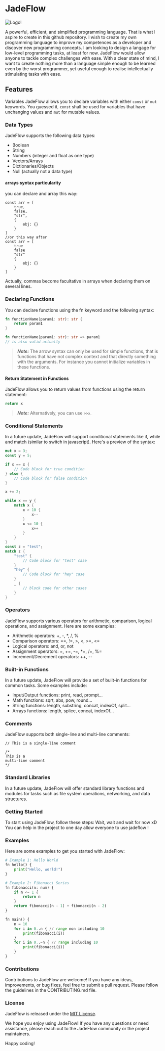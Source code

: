# JadeFlow

![Logo!](./logo_ideas/logo2.jpeg)

A powerful, efficient, and simplified programming language. That is what I aspire to create in this github repository. I wish to create my own programming language to improve my competences as a developer and discover new programming concepts. I am looking to design a langage for low-level programming tasks, at least for now. JadeFlow would allow anyone to tackle complex challenges with ease. With a clear state of mind, I want to create nothing more than a language simple enough to be learned even by the worst programmer, yet useful enough to realise intellectually stimulating tasks with ease.

## Features

Variables
JadeFlow allows you to declare variables with either `const` or `mut` keywords. 
You guessed it, `const` shall be used for variables that have unchanging values and `mut` for mutable values.

### Data Types

JadeFlow supports the following data types:

- Boolean
- String
- Numbers (integer and float as one type)
- Vectors/Arrays
- Dictionaries/Objects
- Null (actually not a data type)

#### arrays syntax particularity
you can declare and array this way:
```
const arr = [
    true,
    false,
    "str",
    {
        obj: {}
    }
]
//or this way after
const arr = [
    true
    false
    "str"
    {
        obj: {}
    }
]
```
Actually, commas become facultative in arrays when declaring them on several lines. 

### Declaring Functions

You can declare functions using the fn keyword and the following syntax:

```rust
fn functionName(param1: str): str {
    return param1
}

fn functionName(param1: str): str => param1
// is also valid actually
```

> **_Note:_** The arrow syntax can only be used for simple functions, that is functions that have not complex context and that directly something with the arguments. For instance you cannot initialize variables in these functions.

#### Return Statement in Functions

JadeFlow allows you to return values from functions using the return statement:

```rust
return x
```

> **_Note:_** Alternatively, you can use `>>x`.

### Conditional Statements

In a future update, JadeFlow will support conditional statements like if, while and match (similar to switch in javascript). Here's a preview of the syntax:

```rust
mut x = 3;
const y = 5;

if x == x {
    // Code block for true condition
} else {
    // Code block for false condition
}

x += 2;

while x == y {
    match x {
        x > 10 {
            x--
        }
        x <= 10 {
            x++
        }
    }
}
const z = "test"; 
match z {
    "test" {
        // Code block for "test" case
    }
    "hey" {
        // Code block for "hey" case
    }
    _ {
        // block code for other cases
    }
}
```

### Operators

JadeFlow supports various operators for arithmetic, comparison, logical operations, and assignment. Here are some examples:

- Arithmetic operators: +, -, \*, /, %
- Comparison operators: ==, !=, >, <, >=, <=
- Logical operators: and, or, not
- Assignment operators: =, +=, -=, \*=, /=, %=
- Increment/Decrement operators: ++, --

### Built-in Functions

In a future update, JadeFlow will provide a set of built-in functions for common tasks. Some examples include:

- Input/Output functions: print, read, prompt...
- Math functions: sqrt, abs, pow, round...
- String functions: length, substring, concat, indexOf, split...
- Arrays functions: length, splice, concat, indexOf...

### Comments

JadeFlow supports both single-line and multi-line comments:

```
// This is a single-line comment

/*
This is a
multi-line comment
*/
```

### Standard Libraries

In a future update, JadeFlow will offer standard library functions and modules for tasks such as file system operations, networking, and data structures.

### Getting Started

To start using JadeFlow, follow these steps:
Wait, wait and wait for now xD
You can help in the project to one day allow everyone to use jadeflow !

### Examples

Here are some examples to get you started with JadeFlow:

```python
# Example 1: Hello World
fn hello() {
    print("Hello, world!")
}

# Example 2: Fibonacci Series
fn fibonacci(n: num) {
    if n <= 1 {
        return n
    }
    return fibonacci(n - 1) + fibonacci(n - 2)
}

fn main() {
    n = 10
    for i in 0..n { // range non including 10
        print(fibonacci(i))
    }
    for i in 0..=n { // range including 10
        print(fibonacci(i))
    }
}
```

### Contributions

Contributions to JadeFlow are welcome! If you have any ideas, improvements, or bug fixes, feel free to submit a pull request. Please follow the guidelines in the CONTRIBUTING.md file.

### License

JadeFlow is released under the [MIT License](./LICENSE).

We hope you enjoy using JadeFlow! If you have any questions or need assistance, please reach out to the JadeFlow community or the project maintainers.

Happy coding!
